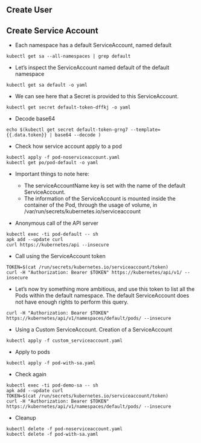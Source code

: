 ## Create User



## Create Service Account

- Each namespace has a default ServiceAccount, named default

```
kubectl get sa --all-namespaces | grep default
```

- Let’s inspect the ServiceAccount named default of the default namespace

```
kubectl get sa default -o yaml
```

- We can see here that a Secret is provided to this ServiceAccount. 

```
kubectl get secret default-token-dffkj -o yaml
```

- Decode base64

```
echo $(kubectl get secret default-token-grng7 --template={{.data.token}} | base64 --decode )
```

- Check how service account apply to a pod

```
kubectl apply -f pod-noserviceaccount.yaml
kubectl get po/pod-default -o yaml
```

- Important things to note here:
  * The serviceAccountName key is set with the name of the default ServiceAccount.
  * The information of the ServiceAccount is mounted inside the container of the Pod, through the usage of volume, in /var/run/secrets/kubernetes.io/serviceaccount

- Anonymous call of the API server

```
kubectl exec -ti pod-default -- sh
apk add --update curl
curl https://kubernetes/api --insecure
```

- Call using the ServiceAccount token

```
TOKEN=$(cat /run/secrets/kubernetes.io/serviceaccount/token)
curl -H "Authorization: Bearer $TOKEN" https://kubernetes/api/v1/ --insecure
```

- Let’s now try something more ambitious, and use this token to list all the Pods within the default namespace. The default ServiceAccount does not have enough rights to perform this query.

```
curl -H "Authorization: Bearer $TOKEN" https://kubernetes/api/v1/namespaces/default/pods/ --insecure
```

- Using a Custom ServiceAccount. Creation of a ServiceAccount

```
kubectl apply -f custom_serviceaccount.yaml
```

- Apply to pods

```
kubectl apply -f pod-with-sa.yaml
```

- Check again

```
kubectl exec -ti pod-demo-sa -- sh
apk add --update curl
TOKEN=$(cat /run/secrets/kubernetes.io/serviceaccount/token)
curl -H "Authorization: Bearer $TOKEN" https://kubernetes/api/v1/namespaces/default/pods/ --insecure
```

- Cleanup

```
kubectl delete -f pod-noserviceaccount.yaml
kubectl delete -f pod-with-sa.yaml
```

